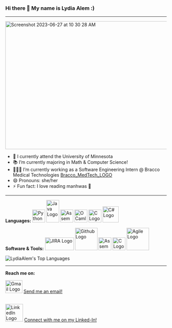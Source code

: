 ### Hi there 👋 My name is Lydia Alem :)
---

<img width="900" height="400" alt="Screenshot 2023-06-27 at 10 30 28 AM" src="https://github.com/LydiaAlem/LydiaAlem/assets/107647071/1e88f391-999e-4326-87aa-fdec2e0ed29a">

- 📍 I currently attend the University of Minnesota
- 📚 I’m currently majoring in Math & Computer Science!
- 👩🏽‍💻 I’m currently working as a Software Engineering Intern @ Bracco Medical Technologies [Bracco_MedTech_LOGO](https://github.com/LydiaAlem/LydiaAlem/assets/107647071/0b06c5af-5705-4694-ac57-7d68d77e9dc7)
- 😄 Pronouns: she/her
-  ⚡ Fun fact: I love reading manhwas 💛
---
**Languages:** <img src="https://github.com/LydiaAlem/LydiaAlem/assets/107647071/d65f20a1-893c-4ac2-805a-de67a82a44d1" alt="Python Logo" width="40" height="40"> <img src="https://github.com/LydiaAlem/LydiaAlem/assets/107647071/913ecc51-a805-4fd2-9d43-4e0ec7eef2a9" alt="Java Logo" width="40" height="70"> <img src="https://github.com/LydiaAlem/LydiaAlem/assets/107647071/684cd201-d871-4b41-8e46-a1726916af40" alt="Assembly Logo" width="40" height="40"> <img src="https://github.com/LydiaAlem/LydiaAlem/assets/107647071/efdf0aa2-ed31-4fcf-9788-867d56973a57" alt="OCaml Logo" width="40" height="40"> <img src="https://github.com/LydiaAlem/LydiaAlem/assets/107647071/8cc24b54-06e5-4c1b-903c-88a8399015a1" alt="C Logo" width="40" height="40"> <img src="https://github.com/LydiaAlem/LydiaAlem/assets/107647071/1eb0cad9-2ea5-4824-914d-f290bd515c37" alt="C# Logo" width="50" height="50">

**Software & Tools:** <img src="https://github.com/LydiaAlem/LydiaAlem/assets/107647071/9e258919-6152-4959-81d6-b735d5478e66" alt="JIRA Logo" width="90" height="40"> <img src="https://github.com/LydiaAlem/LydiaAlem/assets/107647071/8d779d77-2442-478d-bc65-f22cc401cabd" alt="Github Logo" width="70" height="70"> <img src="https://github.com/LydiaAlem/LydiaAlem/assets/107647071/4f35a8cc-da68-49f3-8cdc-f6ca0893988b" alt="Assembly Logo" width="40" height="40"> <img src="https://github.com/LydiaAlem/LydiaAlem/assets/107647071/aba5e05b-5833-4b33-a54d-3637bbaa3a08" alt="C Logo" width="40" height="40"> <img src="https://github.com/LydiaAlem/LydiaAlem/assets/107647071/92c9023d-4990-4674-8f64-07f6f3b87fe6" alt="Agile Logo" width="70" height="70">

![LydiaAlem's Top Languages](https://github-readme-stats.vercel.app/api/top-langs/?username=LydiaAlem&theme=dracula&show_icons=true&hide_border=true&layout=compact)

---
**Reach me on:**
<!-- gmail link: -->
<img src="https://github.com/LydiaAlem/LydiaAlem/assets/107647071/1bfc1009-37bd-4c12-a248-26dca92bf7b7" alt="Gmail Logo" width="53" height="40"> <a href="mailto:alem0046@umn.edu?subject=Link%20to%20Gmail&body=Here's%20the%20link%20to%20Gmail:%20https://www.gmail.com">
  Send me an email! </a>

<br>
<!-- linkedIN link: -->
 <img src="https://github.com/LydiaAlem/LydiaAlem/assets/107647071/2edef10c-5498-4873-8033-78a423286920" alt="LinkedIn Logo" width="55" height="55"> <a href="https://www.linkedin.com/in/lydia-alem-37b831260/">
  Connect with me on my Linked-In! </a>
